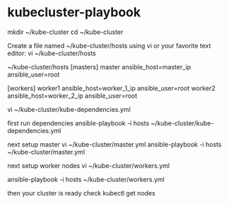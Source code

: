 # kubecluster-playbook

mkdir ~/kube-cluster
cd ~/kube-cluster

Create a file named ~/kube-cluster/hosts using vi or your favorite text editor:
vi ~/kube-cluster/hosts

~/kube-cluster/hosts
[masters]
master ansible_host=master_ip ansible_user=root

[workers]
worker1 ansible_host=worker_1_ip ansible_user=root
worker2 ansible_host=worker_2_ip ansible_user=root

vi ~/kube-cluster/kube-dependencies.yml


first run dependencies
ansible-playbook -i hosts ~/kube-cluster/kube-dependencies.yml

next setup master
vi ~/kube-cluster/master.yml
ansible-playbook -i hosts ~/kube-cluster/master.yml

next setup worker nodes
vi ~/kube-cluster/workers.yml

ansible-playbook -i hosts ~/kube-cluster/workers.yml


then your cluster is ready
check
kubectl get nodes
